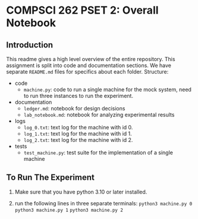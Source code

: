 # COMPSCI 262 PSET 2: Overall Notebook

## Introduction
This readme gives a high level overview of the entire repository. This assignment is split into code and documentation sections. We have separate ```README.md``` files for specifics about each folder. Structure:
- code
    - ```machine.py```: code to run a single machine for the mock system, need to run three instances to run the experiment.
- documentation
    - ```ledger.md```: notebook for design decisions
    - ```lab_notebook.md```: notebook for analyzing experimental results
- logs
    - ```log_0.txt```: text log for the machine with id 0.
    - ```log_1.txt```: text log for the machine with id 1.
    - ```log_2.txt```: text log for the machine with id 2.
- tests
    - ```test_machine.py```: test suite for the implementation of a single machine

## To Run The Experiment
1. Make sure that you have python 3.10 or later installed.

2. run the following lines in three separate terminals:
    ```python3 machine.py 0```
    ```python3 machine.py 1```
    ```python3 machine.py 2```